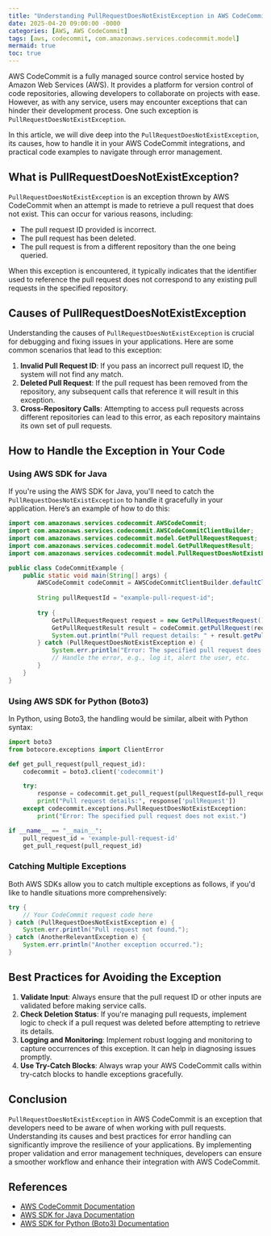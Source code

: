 ```yaml
---
title: "Understanding PullRequestDoesNotExistException in AWS CodeCommit"
date: 2025-04-20 09:00:00 -0000
categories: [AWS, AWS CodeCommit]
tags: [aws, codecommit, com.amazonaws.services.codecommit.model]
mermaid: true
toc: true
---
```



AWS CodeCommit is a fully managed source control service hosted by Amazon Web Services (AWS). It provides a platform for version control of code repositories, allowing developers to collaborate on projects with ease. However, as with any service, users may encounter exceptions that can hinder their development process. One such exception is `PullRequestDoesNotExistException`.

In this article, we will dive deep into the `PullRequestDoesNotExistException`, its causes, how to handle it in your AWS CodeCommit integrations, and practical code examples to navigate through error management.

## What is PullRequestDoesNotExistException?

`PullRequestDoesNotExistException` is an exception thrown by AWS CodeCommit when an attempt is made to retrieve a pull request that does not exist. This can occur for various reasons, including:

- The pull request ID provided is incorrect.
- The pull request has been deleted.
- The pull request is from a different repository than the one being queried.

When this exception is encountered, it typically indicates that the identifier used to reference the pull request does not correspond to any existing pull requests in the specified repository.

## Causes of PullRequestDoesNotExistException

Understanding the causes of `PullRequestDoesNotExistException` is crucial for debugging and fixing issues in your applications. Here are some common scenarios that lead to this exception:

1. **Invalid Pull Request ID**: If you pass an incorrect pull request ID, the system will not find any match.
2. **Deleted Pull Request**: If the pull request has been removed from the repository, any subsequent calls that reference it will result in this exception.
3. **Cross-Repository Calls**: Attempting to access pull requests across different repositories can lead to this error, as each repository maintains its own set of pull requests.

## How to Handle the Exception in Your Code

### Using AWS SDK for Java

If you're using the AWS SDK for Java, you'll need to catch the `PullRequestDoesNotExistException` to handle it gracefully in your application. Here’s an example of how to do this:

```java
import com.amazonaws.services.codecommit.AWSCodeCommit;
import com.amazonaws.services.codecommit.AWSCodeCommitClientBuilder;
import com.amazonaws.services.codecommit.model.GetPullRequestRequest;
import com.amazonaws.services.codecommit.model.GetPullRequestResult;
import com.amazonaws.services.codecommit.model.PullRequestDoesNotExistException;

public class CodeCommitExample {
    public static void main(String[] args) {
        AWSCodeCommit codeCommit = AWSCodeCommitClientBuilder.defaultClient();
        
        String pullRequestId = "example-pull-request-id";
        
        try {
            GetPullRequestRequest request = new GetPullRequestRequest().withPullRequestId(pullRequestId);
            GetPullRequestResult result = codeCommit.getPullRequest(request);
            System.out.println("Pull request details: " + result.getPullRequest());
        } catch (PullRequestDoesNotExistException e) {
            System.err.println("Error: The specified pull request does not exist.");
            // Handle the error, e.g., log it, alert the user, etc.
        }
    }
}
```

### Using AWS SDK for Python (Boto3)

In Python, using Boto3, the handling would be similar, albeit with Python syntax:

```python
import boto3
from botocore.exceptions import ClientError

def get_pull_request(pull_request_id):
    codecommit = boto3.client('codecommit')

    try:
        response = codecommit.get_pull_request(pullRequestId=pull_request_id)
        print("Pull request details:", response['pullRequest'])
    except codecommit.exceptions.PullRequestDoesNotExistException:
        print("Error: The specified pull request does not exist.")

if __name__ == "__main__":
    pull_request_id = 'example-pull-request-id'
    get_pull_request(pull_request_id)
```

### Catching Multiple Exceptions

Both AWS SDKs allow you to catch multiple exceptions as follows, if you'd like to handle situations more comprehensively:

```java
try {
    // Your CodeCommit request code here
} catch (PullRequestDoesNotExistException e) {
    System.err.println("Pull request not found.");
} catch (AnotherRelevantException e) {
    System.err.println("Another exception occurred.");
}
```

## Best Practices for Avoiding the Exception

1. **Validate Input**: Always ensure that the pull request ID or other inputs are validated before making service calls.
2. **Check Deletion Status**: If you're managing pull requests, implement logic to check if a pull request was deleted before attempting to retrieve its details.
3. **Logging and Monitoring**: Implement robust logging and monitoring to capture occurrences of this exception. It can help in diagnosing issues promptly.
4. **Use Try-Catch Blocks**: Always wrap your AWS CodeCommit calls within try-catch blocks to handle exceptions gracefully.

## Conclusion

`PullRequestDoesNotExistException` in AWS CodeCommit is an exception that developers need to be aware of when working with pull requests. Understanding its causes and best practices for error handling can significantly improve the resilience of your applications. By implementing proper validation and error management techniques, developers can ensure a smoother workflow and enhance their integration with AWS CodeCommit.

## References

- [AWS CodeCommit Documentation](https://docs.aws.amazon.com/codecommit/latest/userguide/welcome.html)
- [AWS SDK for Java Documentation](https://docs.aws.amazon.com/sdk-for-java/latest/developer-guide/home.html)
- [AWS SDK for Python (Boto3) Documentation](https://boto3.amazonaws.com/v1/documentation/api/latest/index.html)